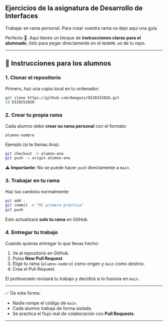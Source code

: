 ## Ejercicios de la asignatura de Desarrollo de Interfaces

Trabajar en rama personal. Para crear vuestra rama os dejo aquí una guía

Perfecto 🙌. Aquí tienes un bloque de **instrucciones claras para el alumnado**, listo para pegar directamente en el `README.md` de tu repo.

---

## 📝 Instrucciones para los alumnos

### 1. Clonar el repositorio

Primero, haz una copia local en tu ordenador:

```bash
git clone https://github.com/Amagozz/DI20252026.git
cd DI20252026
```

### 2. Crear tu propia rama

Cada alumno debe **crear su rama personal** con el formato:

```
alumno-nombre
```

Ejemplo (si te llamas Ana):

```bash
git checkout -b alumno-ana
git push -u origin alumno-ana
```

⚠️ **Importante:** No se puede hacer `push` directamente a `main`.

### 3. Trabajar en tu rama

Haz tus cambios normalmente:

```bash
git add .
git commit -m "Mi primera práctica"
git push
```

Esto actualizará **solo tu rama** en GitHub.

### 4. Entregar tu trabajo

Cuando quieras entregar lo que llevas hecho:

1. Ve al repositorio en GitHub.
2. Pulsa **New Pull Request**.
3. Elige tu rama (`alumno-nombre`) como origen y `main` como destino.
4. Crea el Pull Request.

El profesorado revisará tu trabajo y decidirá si lo fusiona en `main`.

---

✅ De esta forma:

* Nadie rompe el código de `main`.
* Cada alumno trabaja de forma aislada.
* Se practica el flujo real de colaboración con **Pull Requests**.

---
